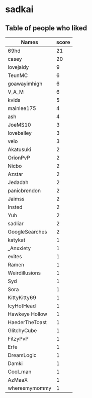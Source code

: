 # sadkai
## Table of people who liked
Names | score
--- | ---
69hd | 21
casey | 20
lovejaidy | 9
TeunMC | 6
goawayimhigh | 6
V_A_M | 6
kvids | 5
mainlee175 | 4
ash | 4
JoeMS10 | 3
lovebailey | 3
velo | 3
Akatusuki | 2
OrionPvP | 2
Nicbo | 2
Azstar | 2
Jedadah | 2
panicbrendon | 2
Jaimss | 2
Insted | 2
Yuh | 2
sadliar | 2
GoogleSearches | 2
katykat | 1
_Anxxiety | 1
evites | 1
Ramen | 1
Weirdillusions | 1
Syd | 1
Sora | 1
KittyKitty69 | 1
IcyHotHead | 1
Hawkeye Hollow | 1
HaederTheToast | 1
GlitchyCube | 1
FitzyPvP | 1
Erfe | 1
DreamLogic | 1
Damki | 1
Cool_man | 1
AzMaaX | 1
wheresmymommy | 1
